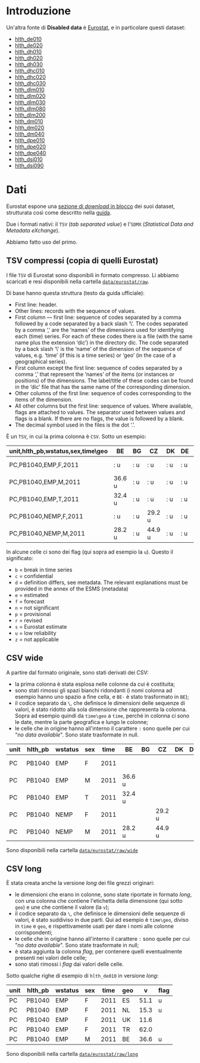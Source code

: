 # Introduzione

Un'altra fonte di **Disabled data** è [Eurostat](https://ec.europa.eu/eurostat/web/main/home), e in particolare questi dataset:

- [hlth_de010](https://appsso.eurostat.ec.europa.eu/nui/show.do?dataset=hlth_de010)
- [hlth_de020](https://appsso.eurostat.ec.europa.eu/nui/show.do?dataset=hlth_de020)
- [hlth_dh010](https://appsso.eurostat.ec.europa.eu/nui/show.do?dataset=hlth_dh010)
- [hlth_dh020](https://appsso.eurostat.ec.europa.eu/nui/show.do?dataset=hlth_dh020)
- [hlth_dh030](https://appsso.eurostat.ec.europa.eu/nui/show.do?dataset=hlth_dh030)
- [hlth_dhc010](https://appsso.eurostat.ec.europa.eu/nui/show.do?dataset=hlth_dhc010)
- [hlth_dhc020](https://appsso.eurostat.ec.europa.eu/nui/show.do?dataset=hlth_dhc020)
- [hlth_dhc030](https://appsso.eurostat.ec.europa.eu/nui/show.do?dataset=hlth_dhc030)
- [hlth_dlm010](https://appsso.eurostat.ec.europa.eu/nui/show.do?dataset=hlth_dlm010)
- [hlth_dlm020](https://appsso.eurostat.ec.europa.eu/nui/show.do?dataset=hlth_dlm020)
- [hlth_dlm030](https://appsso.eurostat.ec.europa.eu/nui/show.do?dataset=hlth_dlm030)
- [hlth_dlm080](https://appsso.eurostat.ec.europa.eu/nui/show.do?dataset=hlth_dlm080)
- [hlth_dlm200](https://appsso.eurostat.ec.europa.eu/nui/show.do?dataset=hlth_dlm200)
- [hlth_dm010](https://appsso.eurostat.ec.europa.eu/nui/show.do?dataset=hlth_dm010)
- [hlth_dm020](https://appsso.eurostat.ec.europa.eu/nui/show.do?dataset=hlth_dm020)
- [hlth_dm040](https://appsso.eurostat.ec.europa.eu/nui/show.do?dataset=hlth_dm040)
- [hlth_dpe010](https://appsso.eurostat.ec.europa.eu/nui/show.do?dataset=hlth_dpe010)
- [hlth_dpe020](https://appsso.eurostat.ec.europa.eu/nui/show.do?dataset=hlth_dpe020)
- [hlth_dpe040](https://appsso.eurostat.ec.europa.eu/nui/show.do?dataset=hlth_dpe040)
- [hlth_dsi010](https://appsso.eurostat.ec.europa.eu/nui/show.do?dataset=hlth_dsi010)
- [hlth_dsi090](https://appsso.eurostat.ec.europa.eu/nui/show.do?dataset=hlth_dsi090)

# Dati

Eurostat espone una [sezione di *download* in blocco](https://ec.europa.eu/eurostat/estat-navtree-portlet-prod/BulkDownloadListing) dei suoi dataset, strutturata così come descritto nella [guida](https://ec.europa.eu/eurostat/estat-navtree-portlet-prod/BulkDownloadListing?sort=1&file=BulkDownload_Guidelines.pdf).

Due i formati nativi: il `TSV` (*tab separated value*) e l'`SDMX` (*Statistical Data and Metadata eXchange*).

Abbiamo fatto uso del primo.

## TSV compressi (copia di quelli Eurostat)

I file `TSV` di Eurostat sono disponibili in formato compresso. Li abbiamo scaricati e resi disponibili nella cartella [`data/eurostat/raw`](raw).

Di base hanno questa struttura (testo da guida ufficiale):

- First line: header.
- Other lines: records with the sequence of values.
- First column — first line: sequence of codes separated by a comma followed by a
code separated by a back slash ‘\’.
The codes separated by a comma ‘,’ are the ‘names’ of the dimensions used for
identifying each (time) series.
For each of these codes there is  a file (with the same name plus  the extension
‘dic’) in the directory dic.
The  code  separated  by  a  back  slash  ‘\’  is  the  ‘name’  of  the  dimension  of  the
sequence of values, e.g. ‘time’ (if this is a time series) or ‘geo’ (in the case of a
geographical series).
- First column except the first line: sequence of codes separated by a comma ‘,’
that  represent  the  ‘names’  of  the  items  (or  instances  or  positions)  of  the
dimensions. The label/title of these codes can be found in the ‘dic’ file that has
the same name of the corresponding dimension.
- Other columns of the first line: sequence of codes corresponding to the items of
the dimension.
- All other columns but the first line: sequence of values.
Where available, flags are attached to values. The separator used between values
and flags is a blank. If there are no flags, the value is followed by a blank.
- The decimal symbol used in the files is the dot ‘.’.


È un `TSV`, in cui la prima colonna è `CSV`. Sotto un esempio:

| unit,hlth_pb,wstatus,sex,time\geo | BE  | BG  | CZ  | DK  | DE  | EE  | IE  | EL  | ES  | FR  | HR  | IT  | CY  | LV  | LT  | LU  | HU  | MT  | NL  | AT  | PL  | PT  | RO  | SI  | SK  | FI  | SE  | IS  | CH  | UK  | TR  |
| --- | --- | --- | --- | --- | --- | --- | --- | --- | --- | --- | --- | --- | --- | --- | --- | --- | --- | --- | --- | --- | --- | --- | --- | --- | --- | --- | --- | --- | --- | --- | --- |
| PC,PB1040,EMP,F,2011 | : u | : u | : u | : u | : u | : u | : u | : u | 51.1 u | : u | : u | : u | : u | : u | : u | : u | : u | : u | 15.3 u | : u | : u | : u | : u | : u | : u | : u | : u | : u | : u | 11.6  | 62.0  |
| PC,PB1040,EMP,M,2011 | 36.6 u | : u | : u | : u | : u | : u | : u | : u | 60.7 u | : u | : u | : u | : u | : u | : u | : u | : u | : u | 25.3 u | : u | : u | : u | : u | : u | : u | 30 u | : u | : u | 18.2 u | 15.7  | 63.4  |
| PC,PB1040,EMP,T,2011 | 32.4 u | : u | : u | : u | : u | : u | : u | : u | 55.5  | : u | : u | : u | : u | : u | : u | : u | : u | : u | 20 u | : u | : u | : u | : u | : u | : u | 19.9 u | 10.7 u | 38.4  | 9.6  | 13.3  | 62.9  |
| PC,PB1040,NEMP,F,2011 | : u | : u | 29.2 u | : u | : u | : u | 32.1  | : u | 33.2 u | : u | : u | 33.8  | : u | : u | : u | : u | 64.1 u | : u | 24.4 u | : u | 30 u | : u | 57.3 u | : u | : u | : u | : u | : u | 29.7 u | 37.2  | 64.1  |
| PC,PB1040,NEMP,M,2011 | 28.2 u | : u | 44.9 u | : u | : u | : u | 34.9  | : u | 40.3  | : u | : u | 46.5  | : u | : u | : u | : u | 44.4 u | : u | 39.6 u | : u | 31.5 u | : u | 62.1  | : u | : u | 21.4 u | : u | : u | : u | 33.6  | 57.8  |

In alcune celle ci sono dei flag (qui sopra ad esempio la `u`). Questo il significato:

- `b` = break in time series
- `c` = confidential
- `d` = definition differs, see metadata. The relevant explanations must be provided in the annex of the ESMS (metadata)
- `e` = estimated
- `f` = forecast
- `n` = not significant
- `p` = provisional
- `r` = revised
- `s` = Eurostat estimate
- `u` = low reliability
- `z` = not applicable

## CSV wide

A partire dal formato originale, sono stati derivati dei CSV:

- la prima colonna è stata esplosa nelle colonne da cui è costituita;
- sono stati rimossi gli spazi bianchi ridondanti (i nomi colonna ad esempio hanno uno spazio a fine cella, e `BE·` è stato trasformato in `BE`);
- il codice separato da `\`, che definisce le dimensioni delle sequenze di valori, è stato ridotto alla sola dimensione che rappresenta la colonna. Sopra ad esempio quindi da `time\geo` a `time`, perché in colonna ci sono le date, mentre la parte geografica e lungo le colonne;
- le celle che in origine hanno all'interno il carattere `:` sono quelle per cui "_no data available_". Sono state trasformate in null.

| unit | hlth_pb | wstatus | sex | time | BE | BG | CZ | DK | DE | EE | IE | EL | ES | FR | HR | IT | CY | LV | LT | LU | HU | MT | NL | AT | PL | PT | RO | SI | SK | FI | SE | IS | CH | UK | TR |
| --- | --- | --- | --- | --- | --- | --- | --- | --- | --- | --- | --- | --- | --- | --- | --- | --- | --- | --- | --- | --- | --- | --- | --- | --- | --- | --- | --- | --- | --- | --- | --- | --- | --- | --- | --- |
| PC | PB1040 | EMP | F | 2011 |  |  |  |  |  |  |  |  | 51.1 u |  |  |  |  |  |  |  |  |  | 15.3 u |  |  |  |  |  |  |  |  |  |  | 11.6 | 62.0 |
| PC | PB1040 | EMP | M | 2011 | 36.6 u |  |  |  |  |  |  |  | 60.7 u |  |  |  |  |  |  |  |  |  | 25.3 u |  |  |  |  |  |  | 30 u |  |  | 18.2 u | 15.7 | 63.4 |
| PC | PB1040 | EMP | T | 2011 | 32.4 u |  |  |  |  |  |  |  | 55.5 |  |  |  |  |  |  |  |  |  | 20 u |  |  |  |  |  |  | 19.9 u | 10.7 u | 38.4 | 9.6 | 13.3 | 62.9 |
| PC | PB1040 | NEMP | F | 2011 |  |  | 29.2 u |  |  |  | 32.1 |  | 33.2 u |  |  | 33.8 |  |  |  |  | 64.1 u |  | 24.4 u |  | 30 u |  | 57.3 u |  |  |  |  |  | 29.7 u | 37.2 | 64.1 |
| PC | PB1040 | NEMP | M | 2011 | 28.2 u |  | 44.9 u |  |  |  | 34.9 |  | 40.3 |  |  | 46.5 |  |  |  |  | 44.4 u |  | 39.6 u |  | 31.5 u |  | 62.1 |  |  | 21.4 u |  |  |  | 33.6 | 57.8 |

Sono disponibili nella cartella [`data/eurostat/raw/wide`](raw/wide/)

## CSV long

È stata creata anche la versione *long* dei file grezzi originari:

- le dimensioni che erano in colonne, sono state riportate in formato *long*, con una colonna che contiene l'etichetta della dimensione (qui sotto `geo`) e une che contiene il valore (la `v`);
- il codice separato da `\`, che definisce le dimensioni delle sequenze di valori, è stato suddiviso in due parti. Qui ad esempio è `time\geo`, diviso in `time` e `geo`, e rispettivamente usati per dare i nomi alle colonne corrispondenti;
- le celle che in origine hanno all'interno il carattere `:` sono quelle per cui "_no data available_". Sono state trasformate in null;
- è stata aggiunta la colonna _flag_, per contenere quelli eventualmente presenti nei valori delle celle;
- sono stati rimossi i _flag_ dai  valori delle celle.

Sotto qualche righe di esempio di `hlth_de010` in versione _long_:

| unit | hlth_pb | wstatus | sex | time | geo | v | flag |
| --- | --- | --- | --- | --- | --- | --- | --- |
| PC | PB1040 | EMP | F | 2011 | ES | 51.1 | u |
| PC | PB1040 | EMP | F | 2011 | NL | 15.3 | u |
| PC | PB1040 | EMP | F | 2011 | UK | 11.6 |  |
| PC | PB1040 | EMP | F | 2011 | TR | 62.0 |  |
| PC | PB1040 | EMP | M | 2011 | BE | 36.6 | u |


Sono disponibili nella cartella [`data/eurostat/raw/long`](raw/long/)
